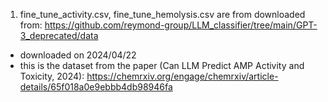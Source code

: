 1. fine_tune_activity.csv, fine_tune_hemolysis.csv are from downloaded from: https://github.com/reymond-group/LLM_classifier/tree/main/GPT-3_deprecated/data
- downloaded on 2024/04/22
- this is the dataset from the paper (Can LLM Predict AMP Activity and Toxicity, 2024): https://chemrxiv.org/engage/chemrxiv/article-details/65f018a0e9ebbb4db98946fa